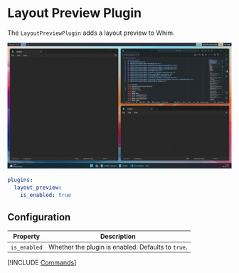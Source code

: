 # Layout Preview Plugin

The `LayoutPreviewPlugin` adds a layout preview to Whim.

![Layout preview demo](../../images/layout-preview-demo.gif)

```yaml
plugins:
  layout_preview:
    is_enabled: true
```

## Configuration

| Property     | Description                                        |
| ------------ | -------------------------------------------------- |
| `is_enabled` | Whether the plugin is enabled. Defaults to `true`. |

[!INCLUDE [Commands](../../_common/plugins/layout-preview.md)]

